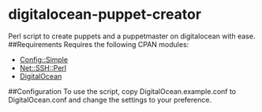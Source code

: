 digitalocean-puppet-creator
===========================

Perl script to create puppets and a puppetmaster on digitalocean with ease.
##Requirements
Requires the following CPAN modules:
* [Config::Simple](http://search.cpan.org/~sherzodr/Config-Simple-4.59/)
* [Net::SSH::Perl](http://search.cpan.org/dist/Net-SSH-Perl/)
* [DigitalOcean](http://search.cpan.org/~srchulo/DigitalOcean-0.09/)

##Configuration
To use the script, copy DigitalOcean.example.conf to DigitalOcean.conf and change the settings to your preference.
